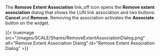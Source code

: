 &NewLine;

The **Remove Extent Association** <span class="material-icons">link_off</span> icon opens the **Remove extent association** dialog that shows the LUN link association and two buttons: **Cancel** and **Remove**. Removing the association activates the **Associate** button on the widget.

{{< trueimage src="/images/SCALE/Shares/RemoveExtentAssociationDialog.png" alt="Remove Extent Association Dialog" id="Remove Extent Association Dialog" >}}